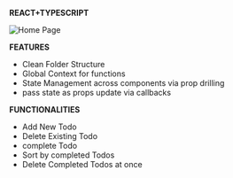 **REACT+TYPESCRIPT**

![Home Page](https://drive.google.com/uc?export=view&id=1oe87K1n20H0yXJsomqVEXMR2p8TWW-Zc)


**FEATURES**
- Clean Folder Structure
- Global Context for functions
- State Management across components via prop drilling
- pass state as props update via callbacks

**FUNCTIONALITIES**
- Add New Todo
- Delete Existing Todo
- complete Todo
- Sort by completed Todos
- Delete Completed Todos at once
